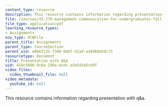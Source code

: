 ```yaml
---
content_type: resource
description: This resource contains information regarding presentation with q&a.
file: /courses/15-279-management-communication-for-undergraduates-fall-2012/418c58809c6a256aecdca3e5d3a6cb9f_MIT15_279F12_pres_qa.pdf
file_type: application/pdf
learning_resource_types:
- Assignments
ocw_type: OCWFile
parent_title: Assignments
parent_type: CourseSection
parent_uid: e866f131-7380-bbbf-41a4-a44d68b5dc73
resourcetype: Document
title: Presentation with Q&A
uid: 418c5880-9c6a-256a-ecdc-a3e5d3a6cb9f
video_files:
  video_thumbnail_file: null
video_metadata:
  youtube_id: null
---
```

This resource contains information regarding presentation with q&a.

